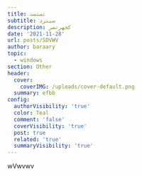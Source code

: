 ```yaml
---
title: تستست
subtitle: سینرد
description: کخهرتصر
date: '2021-11-28'
url: posts/SDVWV
author: baraary
topic:
  - windows
section: Other
header:
  cover:
    coverIMG: /uploads/cover-default.png
  summary: efbb
config:
  authorVisibility: 'true'
  color: Teal
  comment: 'false'
  coverVisibility: 'true'
  post: true
  related: 'true'
  summaryVisibility: 'true'
---
```

wVwvwv
